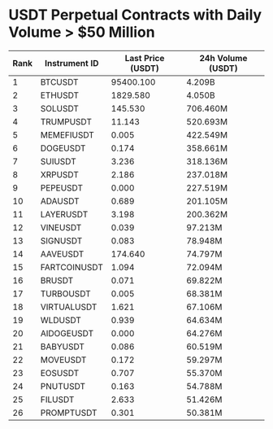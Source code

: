 # USDT Perpetual Contracts with Daily Volume > $50 Million

| Rank | Instrument ID | Last Price (USDT) | 24h Volume (USDT) |
|------|---------------|-------------------|-------------------|
| 1 | BTCUSDT | 95400.100 | 4.209B |
| 2 | ETHUSDT | 1829.580 | 4.050B |
| 3 | SOLUSDT | 145.530 | 706.460M |
| 4 | TRUMPUSDT | 11.143 | 520.693M |
| 5 | MEMEFIUSDT | 0.005 | 422.549M |
| 6 | DOGEUSDT | 0.174 | 358.661M |
| 7 | SUIUSDT | 3.236 | 318.136M |
| 8 | XRPUSDT | 2.186 | 237.018M |
| 9 | PEPEUSDT | 0.000 | 227.519M |
| 10 | ADAUSDT | 0.689 | 201.105M |
| 11 | LAYERUSDT | 3.198 | 200.362M |
| 12 | VINEUSDT | 0.039 | 97.213M |
| 13 | SIGNUSDT | 0.083 | 78.948M |
| 14 | AAVEUSDT | 174.640 | 74.797M |
| 15 | FARTCOINUSDT | 1.094 | 72.094M |
| 16 | BRUSDT | 0.071 | 69.822M |
| 17 | TURBOUSDT | 0.005 | 68.381M |
| 18 | VIRTUALUSDT | 1.621 | 67.106M |
| 19 | WLDUSDT | 0.939 | 64.634M |
| 20 | AIDOGEUSDT | 0.000 | 64.276M |
| 21 | BABYUSDT | 0.086 | 60.519M |
| 22 | MOVEUSDT | 0.172 | 59.297M |
| 23 | EOSUSDT | 0.707 | 55.370M |
| 24 | PNUTUSDT | 0.163 | 54.788M |
| 25 | FILUSDT | 2.633 | 51.426M |
| 26 | PROMPTUSDT | 0.301 | 50.381M |
